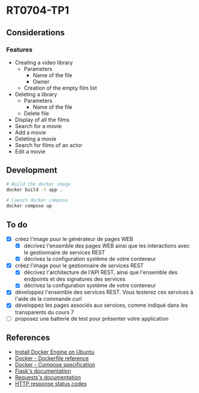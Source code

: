 # RT0704-TP1

## Considerations

### Features

- Creating a video library
  - Parameters
    - Name of the file
    - Owner
  - Creation of the empty film list
- Deleting a library
  - Parameters
    - Name of the file
  - Delete file
- Display of all the films
- Search for a movie
- Add a movie
- Deleting a movie
- Search for films of an actor
- Edit a movie

## Development

```bash
# Build the docker image
docker build -t app .

# Launch docker compose
docker compose up
```

## To do

- [x] créez l'image pour le générateur de pages WEB
  - [x] décrivez l'ensemble des pages WEB ainsi que les interactions avec le gestionnaire de services REST
  - [x] décrivez la configuration système de votre conteneur
- [x] créez l'image pour le gestionnaire de services REST
  - [x] décrivez l'architecture de l'API REST, ainsi que l'ensemble des endpoints et des signatures des services
  - [x] décrivez la configuration système de votre conteneur
- [x] développez l'ensemble des services REST. Vous testerez ces services à l'aide de la commande curl
- [x] développez les pages associés aux services, comme indiqué dans les transparents du cours 7
- [ ] proposez une batterie de test pour présenter votre application

## References

- [Install Docker Engine on Ubuntu](https://docs.docker.com/engine/install/ubuntu/)
- [Docker - Dockerfile reference](https://docs.docker.com/engine/reference/builder/)
- [Docker - Compose specification](https://docs.docker.com/compose/compose-file/)
- [Flask's documentation](https://flask.palletsprojects.com/en/2.2.x/)
- [Requests's documentation](https://requests.readthedocs.io/en/latest/api/)
- [HTTP response status codes](https://developer.mozilla.org/en-US/docs/Web/HTTP/Status)
